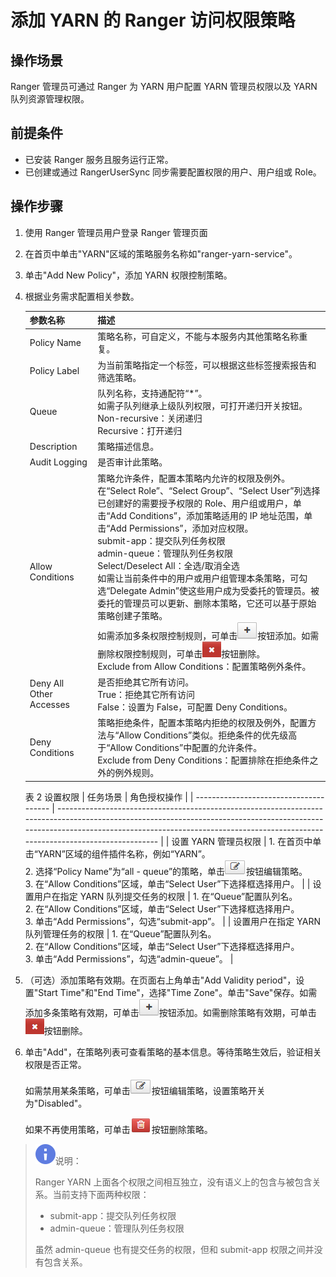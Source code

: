 # 添加 YARN 的 Ranger 访问权限策略

## 操作场景

Ranger 管理员可通过 Ranger 为 YARN 用户配置 YARN 管理员权限以及 YARN
队列资源管理权限。

## 前提条件

- 已安装 Ranger 服务且服务运行正常。
- 已创建或通过 RangerUserSync 同步需要配置权限的用户、用户组或 Role。

## 操作步骤

1. 使用 Ranger 管理员用户登录 Ranger 管理页面

2. 在首页中单击"YARN"区域的策略服务名称如"ranger-yarn-service"。

3. 单击"Add New Policy"，添加 YARN 权限控制策略。

4. 根据业务需求配置相关参数。

   | 参数名称                | 描述                                                                                                                                                                                                                                                                                                                                                                                                                                                                                                                                                                                                                                                                                                                                                                                          |
   | ----------------------- | --------------------------------------------------------------------------------------------------------------------------------------------------------------------------------------------------------------------------------------------------------------------------------------------------------------------------------------------------------------------------------------------------------------------------------------------------------------------------------------------------------------------------------------------------------------------------------------------------------------------------------------------------------------------------------------------------------------------------------------------------------------------------------------------- |
   | Policy Name             | 策略名称，可自定义，不能与本服务内其他策略名称重复。                                                                                                                                                                                                                                                                                                                                                                                                                                                                                                                                                                                                                                                                                                                                          |
   | Policy Label            | 为当前策略指定一个标签，可以根据这些标签搜索报告和筛选策略。                                                                                                                                                                                                                                                                                                                                                                                                                                                                                                                                                                                                                                                                                                                                  |
   | Queue                   | 队列名称，支持通配符“\*”。<br/>如需子队列继承上级队列权限，可打开递归开关按钮。<br/>Non-recursive：关闭递归 <br/>Recursive：打开递归                                                                                                                                                                                                                                                                                                                                                                                                                                                                                                                                                                                                                                                          |
   | Description             | 策略描述信息。                                                                                                                                                                                                                                                                                                                                                                                                                                                                                                                                                                                                                                                                                                                                                                                |
   | Audit Logging           | 是否审计此策略。                                                                                                                                                                                                                                                                                                                                                                                                                                                                                                                                                                                                                                                                                                                                                                              |
   | Allow Conditions        | 策略允许条件，配置本策略内允许的权限及例外。<br/>在“Select Role”、“Select Group”、“Select User”列选择已创建好的需要授予权限的 Role、用户组或用户，单击“Add Conditions”，添加策略适用的 IP 地址范围，单击“Add Permissions”，添加对应权限。<br/>submit-app：提交队列任务权限<br/>admin-queue：管理队列任务权限<br/>Select/Deselect All：全选/取消全选<br/>如需让当前条件中的用户或用户组管理本条策略，可勾选“Delegate Admin”使这些用户成为受委托的管理员。被委托的管理员可以更新、删除本策略，它还可以基于原始策略创建子策略。<br/>如需添加多条权限控制规则，可单击![img](assets/be66f4ad611209b10b8e90a03800879b5658f1d6.png)按钮添加。如需删除权限控制规则，可单击![img](assets/2997bbe39865ff5d241003e1a9d108851c43235e.png)按钮删除。<br/>Exclude from Allow Conditions：配置策略例外条件。 |
   | Deny All Other Accesses | 是否拒绝其它所有访问。<br/>True：拒绝其它所有访问 <br/>False：设置为 False，可配置 Deny Conditions。                                                                                                                                                                                                                                                                                                                                                                                                                                                                                                                                                                                                                                                                                          |
   | Deny Conditions         | 策略拒绝条件，配置本策略内拒绝的权限及例外，配置方法与“Allow Conditions”类似。拒绝条件的优先级高于“Allow Conditions”中配置的允许条件。<br/>Exclude from Deny Conditions：配置排除在拒绝条件之外的例外规则。                                                                                                                                                                                                                                                                                                                                                                                                                                                                                                                                                                                   |

   表 2 设置权限
   | 任务场景 | 角色授权操作 |
   | -------------------------------------- | ------------------------------------------------------------------------------------------------------------------------------------------------------------------------------------------------------------------------------------------------------- |
   | 设置 YARN 管理员权限 | 1. 在首页中单击“YARN”区域的组件插件名称，例如“YARN”。<br/>2. 选择“Policy Name”为“all - queue”的策略，单击![img](assets/1ee0cecc21631a47e6148dcb98c5f54c910329ce.png)按钮编辑策略。<br/>3. 在“Allow Conditions”区域，单击“Select User”下选择框选择用户。 |
   | 设置用户在指定 YARN 队列提交任务的权限 | 1. 在“Queue”配置队列名。<br/>2. 在“Allow Conditions”区域，单击“Select User”下选择框选择用户。<br/>3. 单击“Add Permissions”，勾选“submit-app”。 |
   | 设置用户在指定 YARN 队列管理任务的权限 | 1. 在“Queue”配置队列名。<br/>2. 在“Allow Conditions”区域，单击“Select User”下选择框选择用户。<br/>3. 单击“Add Permissions”，勾选“admin-queue”。 |

5. （可选）添加策略有效期。在页面右上角单击"Add Validity period"，设置"Start Time"和"End Time"，选择"Time Zone"。单击"Save"保存。如需添加多条策略有效期，可单击![img](assets/be66f4ad611209b10b8e90a03800879b5658f1d6.png)按钮添加。如需删除策略有效期，可单击![img](assets/2997bbe39865ff5d241003e1a9d108851c43235e.png)按钮删除。

6. 单击"Add"，在策略列表可查看策略的基本信息。等待策略生效后，验证相关权限是否正常。

   如需禁用某条策略，可单击![img](assets/1ee0cecc21631a47e6148dcb98c5f54c910329ce.png)按钮编辑策略，设置策略开关为"Disabled"。

   如果不再使用策略，可单击![img](assets/d3bbfd38a31e452ffc2ba1f565fb09cfb36dd2a2.png)按钮删除策略。

> ![img](assets/fab5dd60da1c00fb30ec31af2c0245b3ba08b6a7.svg)说明：
>
> Ranger
> YARN 上面各个权限之间相互独立，没有语义上的包含与被包含关系。当前支持下面两种权限：
>
> - submit-app：提交队列任务权限
> - admin-queue：管理队列任务权限
>
> 虽然 admin-queue 也有提交任务的权限，但和 submit-app 权限之间并没有包含关系。
